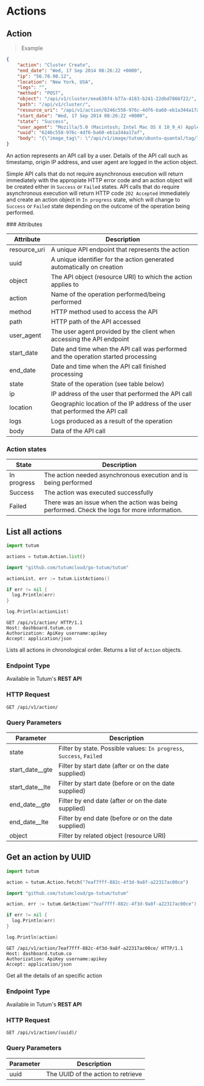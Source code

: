 # Actions

## Action

> Example

```json
{
    "action": "Cluster Create",
    "end_date": "Wed, 17 Sep 2014 08:26:22 +0000",
    "ip": "56.78.90.12",
    "location": "New York, USA",
    "logs": "",
    "method": "POST",
    "object": "/api/v1/cluster/eea638f4-b77a-4183-b241-22dbd7866f22/",
    "path": "/api/v1/cluster/",
    "resource_uri": "/api/v1/action/6246c558-976c-4df6-ba60-eb1a344a17af/",
    "start_date": "Wed, 17 Sep 2014 08:26:22 +0000",
    "state": "Success",
    "user_agent": "Mozilla/5.0 (Macintosh; Intel Mac OS X 10_9_4) AppleWebKit/537.78.2 (KHTML, like Gecko) Version/7.0.6 Safari/537.78.2",
    "uuid": "6246c558-976c-4df6-ba60-eb1a344a17af",
    "body": "{\"image_tag\": \"/api/v1/image/tutum/ubuntu-quantal/tag/latest/\", \"name\": \"test_cluster\"}"
}
```

An action represents an API call by a user. Details of the API call such as timestamp, origin IP address, and user agent are logged in the action object.

Simple API calls that do not require asynchronous execution will return immediately with the appropiate HTTP error code and an action object will be created either in `Success` or `Failed` states. API calls that do require asynchronous execution will return HTTP code `202 Accepted` immediately and create an action object in `In progress` state, which will change to `Success` or `Failed` state depending on the outcome of the operation being performed.


### Attributes

Attribute | Description
--------- | -----------
resource_uri | A unique API endpoint that represents the action
uuid | A unique identifier for the action generated automatically on creation
object | The API object (resource URI) to which the action applies to
action | Name of the operation performed/being performed
method | HTTP method used to access the API
path | HTTP path of the API accessed
user_agent | The user agent provided by the client when accessing the API endpoint
start_date | Date and time when the API call was performed and the operation started processing
end_date | Date and time when the API call finished processing
state | State of the operation (see table below)
ip | IP address of the user that performed the API call
location | Geographic location of the IP address of the user that performed the API call
logs | Logs produced as a result of the operation
body | Data of the API call


### Action states

State | Description
----- | -----------
In progress | The action needed asynchronous execution and is being performed
Success | The action was executed successfully
Failed | There was an issue when the action was being performed. Check the logs for more information.


## List all actions

```python
import tutum

actions = tutum.Action.list()
```
```go
import "github.com/tutumcloud/go-tutum/tutum"

actionList, err := tutum.ListActions()

if err != nil {
  log.Println(err)
}

log.Println(actionList)
```

```http
GET /api/v1/action/ HTTP/1.1
Host: dashboard.tutum.co
Authorization: ApiKey username:apikey
Accept: application/json
```


Lists all actions in chronological order. Returns a list of `Action` objects.

### Endpoint Type

Available in Tutum's **REST API**

### HTTP Request

`GET /api/v1/action/`

### Query Parameters

Parameter | Description
--------- | -----------
state | Filter by state. Possible values: `In progress`, `Success`, `Failed`
start_date__gte | Filter by start date (after or on the date supplied)
start_date__lte | Filter by start date (before or on the date supplied)
end_date__gte | Filter by end date (after or on the date supplied)
end_date__lte | Filter by end date (before or on the date supplied)
object | Filter by related object (resource URI)


## Get an action by UUID

```python
import tutum

action = tutum.Action.fetch("7eaf7fff-882c-4f3d-9a8f-a22317ac00ce")
```

```go
import "github.com/tutumcloud/go-tutum/tutum"

action, err := tutum.GetAction("7eaf7fff-882c-4f3d-9a8f-a22317ac00ce")

if err != nil {
  log.Println(err)
}

log.Println(action)
```

```http
GET /api/v1/action/7eaf7fff-882c-4f3d-9a8f-a22317ac00ce/ HTTP/1.1
Host: dashboard.tutum.co
Authorization: ApiKey username:apikey
Accept: application/json
```

Get all the details of an specific action

### Endpoint Type

Available in Tutum's **REST API**

### HTTP Request

`GET /api/v1/action/(uuid)/`

### Query Parameters

Parameter | Description
--------- | -----------
uuid | The UUID of the action to retrieve
